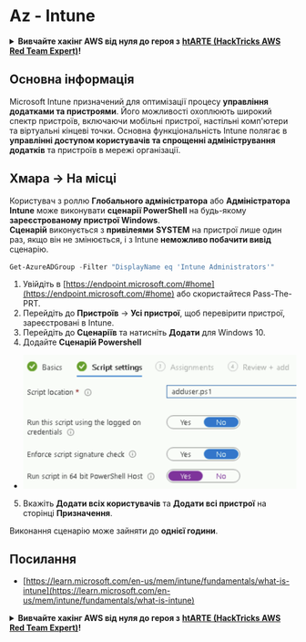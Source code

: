 # Az - Intune

<details>

<summary><strong>Вивчайте хакінг AWS від нуля до героя з</strong> <a href="https://training.hacktricks.xyz/courses/arte"><strong>htARTE (HackTricks AWS Red Team Expert)</strong></a><strong>!</strong></summary>

Інші способи підтримки HackTricks:

* Якщо ви хочете побачити вашу **компанію рекламовану на HackTricks** або **завантажити HackTricks у форматі PDF**, перевірте [**ПЛАНИ ПІДПИСКИ**](https://github.com/sponsors/carlospolop)!
* Отримайте [**офіційний PEASS & HackTricks мерч**](https://peass.creator-spring.com)
* Відкрийте для себе [**Сім'ю PEASS**](https://opensea.io/collection/the-peass-family), нашу колекцію ексклюзивних [**NFT**](https://opensea.io/collection/the-peass-family)
* **Приєднуйтесь до** 💬 [**групи Discord**](https://discord.gg/hRep4RUj7f) або [**групи telegram**](https://t.me/peass) або **слідкуйте** за нами на **Twitter** 🐦 [**@hacktricks_live**](https://twitter.com/hacktricks_live)**.**
* **Поділіться своїми хакінг-трюками, надсилайте PR до** [**HackTricks**](https://github.com/carlospolop/hacktricks) **і** [**HackTricks Cloud**](https://github.com/carlospolop/hacktricks-cloud) **репозиторіїв**.

</details>

## Основна інформація

Microsoft Intune призначений для оптимізації процесу **управління додатками та пристроями**. Його можливості охоплюють широкий спектр пристроїв, включаючи мобільні пристрої, настільні комп'ютери та віртуальні кінцеві точки. Основна функціональність Intune полягає в **управлінні доступом користувачів та спрощенні адміністрування додатків** та пристроїв в мережі організації.

## Хмара -> На місці

Користувач з роллю **Глобального адміністратора** або **Адміністратора Intune** може виконувати **сценарії PowerShell** на будь-якому **зареєстрованому пристрої Windows**.\
**Сценарій** виконується з **привілеями** **SYSTEM** на пристрої лише один раз, якщо він не змінюється, і з Intune **неможливо побачити вивід** сценарію.
```powershell
Get-AzureADGroup -Filter "DisplayName eq 'Intune Administrators'"
```
1. Увійдіть в [https://endpoint.microsoft.com/#home](https://endpoint.microsoft.com/#home) або скористайтеся Pass-The-PRT.
2. Перейдіть до **Пристроїв** -> **Усі пристрої**, щоб перевірити пристрої, зареєстровані в Intune.
3. Перейдіть до **Сценаріїв** та натисніть **Додати** для Windows 10.
4. Додайте **Сценарій Powershell**
* ![](<../../.gitbook/assets/image (2) (1) (2) (2) (1).png>)
5. Вкажіть **Додати всіх користувачів** та **Додати всі пристрої** на сторінці **Призначення**.

Виконання сценарію може зайняти до **однієї години**.

## Посилання

* [https://learn.microsoft.com/en-us/mem/intune/fundamentals/what-is-intune](https://learn.microsoft.com/en-us/mem/intune/fundamentals/what-is-intune)

<details>

<summary><strong>Вивчайте хакінг AWS від нуля до героя з</strong> <a href="https://training.hacktricks.xyz/courses/arte"><strong>htARTE (HackTricks AWS Red Team Expert)</strong></a><strong>!</strong></summary>

Інші способи підтримки HackTricks:

* Якщо ви хочете побачити свою **компанію рекламовану в HackTricks** або **завантажити HackTricks у PDF**, перевірте [**ПЛАНИ ПІДПИСКИ**](https://github.com/sponsors/carlospolop)!
* Отримайте [**офіційний PEASS & HackTricks мерч**](https://peass.creator-spring.com)
* Відкрийте для себе [**Сім'ю PEASS**](https://opensea.io/collection/the-peass-family), нашу колекцію ексклюзивних [**NFT**](https://opensea.io/collection/the-peass-family)
* **Приєднуйтесь до** 💬 [**групи Discord**](https://discord.gg/hRep4RUj7f) або [**групи telegram**](https://t.me/peass) або **слідкуйте** за нами на **Twitter** 🐦 [**@hacktricks_live**](https://twitter.com/hacktricks_live)**.**
* **Поділіться своїми хакерськими трюками, надсилайте PR до** [**HackTricks**](https://github.com/carlospolop/hacktricks) та [**HackTricks Cloud**](https://github.com/carlospolop/hacktricks-cloud) репозиторіїв.

</details>

